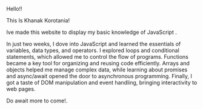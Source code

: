 Hello!! 

This Is Khanak Korotania!

Ive made this website to display my basic knowledge of JavaScript .

In just two weeks, I dove into JavaScript and learned the essentials of variables, data types, and operators. I explored loops and conditional statements, which allowed me to control the flow of programs. Functions became a key tool for organizing and reusing code efficiently. Arrays and objects helped me manage complex data, while learning about promises and async/await opened the door to asynchronous programming. Finally, I got a taste of DOM manipulation and event handling, bringing interactivity to web pages.


Do await more to come!.
